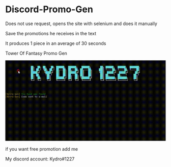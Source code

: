 # Discord-Promo-Gen

Does not use request, opens the site with selenium and does it manually

Save the promotions he receives in the text

It produces 1 piece in an average of 30 seconds

Tower Of Fantasy Promo Gen

<img src='Promo Gen.gif' src="google.com">



if you want free promotion add me

My discord account: Kydro#1227
